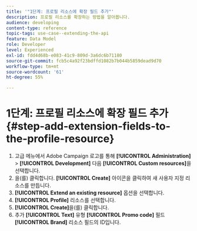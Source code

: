 ```yaml
---
title: '"1단계: 프로필 리소스에 확장 필드 추가"'
description: 프로필 리소스를 확장하는 방법을 알아봅니다.
audience: developing
content-type: reference
topic-tags: use-case--extending-the-api
feature: Data Model
role: Developer
level: Experienced
exl-id: fdd4d68b-e083-41c9-809d-3a6dc6b71180
source-git-commit: fcb5c4a92f23bdffd1082b7b044b5859dead9d70
workflow-type: tm+mt
source-wordcount: '61'
ht-degree: 55%

---
```


# 1단계: 프로필 리소스에 확장 필드 추가{#step-add-extension-fields-to-the-profile-resource}

1. 고급 메뉴에서 Adobe Campaign 로고를 통해 **[!UICONTROL Administration]** > **[!UICONTROL Development]** 다음 **[!UICONTROL Custom resources]**&#x200B;을 선택합니다.
1. 을(를) 클릭합니다. **[!UICONTROL Create]** 아이콘을 클릭하여 새 사용자 지정 리소스를 만듭니다.
1. **[!UICONTROL Extend an existing resource]** 옵션을 선택합니다.
1. **[!UICONTROL Profile]** 리소스를 선택합니다.
1. **[!UICONTROL Create]**&#x200B;을(를) 클릭합니다.
1. 추가 **[!UICONTROL Text]** 유형 **[!UICONTROL Promo code]** 필드 **[!UICONTROL Brand]** 리소스 필드의 ID입니다.
